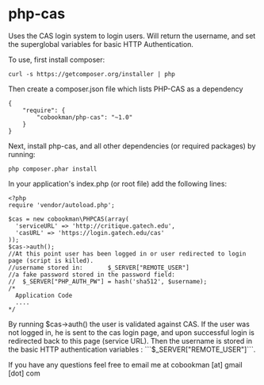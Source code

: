 php-cas
=======

Uses the CAS login system to login users.  Will return the username, and set the superglobal variables for basic HTTP Authentication.

To use, first install composer:
```
curl -s https://getcomposer.org/installer | php
```

Then create a composer.json file which lists PHP-CAS as a dependency
```
{
    "require": {
        "cobookman/php-cas": "~1.0"
    }
}
```

Next, install php-cas, and all other dependencies (or required packages) by running:
```
php composer.phar install
```

In your application's index.php (or root file) add the following lines:

```
<?php
require 'vendor/autoload.php';

$cas = new cobookman\PHPCAS(array(
  'serviceURL' => 'http://critique.gatech.edu', 
  'casURL' => 'https://login.gatech.edu/cas'    
));
$cas->auth();
//At this point user has been logged in or user redirected to login page (script is killed).
//username stored in:       $_SERVER["REMOTE_USER"]
//a fake password stored in the password field:
//  $_SERVER["PHP_AUTH_PW"] = hash('sha512', $username);
/*
  Application Code
  ....
*/
```

By running $cas->auth() the user is validated against CAS. If the user was not logged in, he is sent to the cas login page, and upon successful login is redirected back to this page (service URL).  Then the username is stored in the basic HTTP authentication variables : ```$_SERVER["REMOTE_USER"]```.

If you have any questions feel free to email me at cobookman [at] gmail [dot] com
